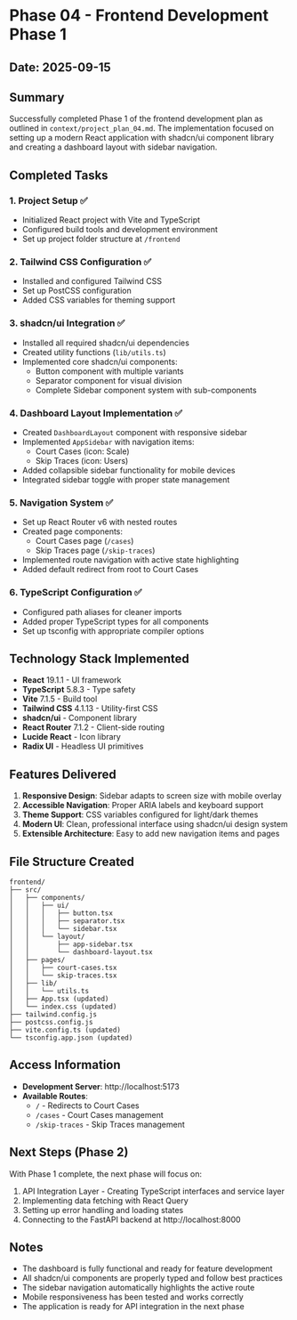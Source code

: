 # Phase 04 - Frontend Development Phase 1
## Date: 2025-09-15

## Summary
Successfully completed Phase 1 of the frontend development plan as outlined in `context/project_plan_04.md`. The implementation focused on setting up a modern React application with shadcn/ui component library and creating a dashboard layout with sidebar navigation.

## Completed Tasks

### 1. Project Setup ✅
- Initialized React project with Vite and TypeScript
- Configured build tools and development environment
- Set up project folder structure at `/frontend`

### 2. Tailwind CSS Configuration ✅
- Installed and configured Tailwind CSS
- Set up PostCSS configuration
- Added CSS variables for theming support

### 3. shadcn/ui Integration ✅
- Installed all required shadcn/ui dependencies
- Created utility functions (`lib/utils.ts`)
- Implemented core shadcn/ui components:
  - Button component with multiple variants
  - Separator component for visual division
  - Complete Sidebar component system with sub-components

### 4. Dashboard Layout Implementation ✅
- Created `DashboardLayout` component with responsive sidebar
- Implemented `AppSidebar` with navigation items:
  - Court Cases (icon: Scale)
  - Skip Traces (icon: Users)
- Added collapsible sidebar functionality for mobile devices
- Integrated sidebar toggle with proper state management

### 5. Navigation System ✅
- Set up React Router v6 with nested routes
- Created page components:
  - Court Cases page (`/cases`)
  - Skip Traces page (`/skip-traces`)
- Implemented route navigation with active state highlighting
- Added default redirect from root to Court Cases

### 6. TypeScript Configuration ✅
- Configured path aliases for cleaner imports
- Added proper TypeScript types for all components
- Set up tsconfig with appropriate compiler options

## Technology Stack Implemented

- **React** 19.1.1 - UI framework
- **TypeScript** 5.8.3 - Type safety
- **Vite** 7.1.5 - Build tool
- **Tailwind CSS** 4.1.13 - Utility-first CSS
- **shadcn/ui** - Component library
- **React Router** 7.1.2 - Client-side routing
- **Lucide React** - Icon library
- **Radix UI** - Headless UI primitives

## Features Delivered

1. **Responsive Design**: Sidebar adapts to screen size with mobile overlay
2. **Accessible Navigation**: Proper ARIA labels and keyboard support
3. **Theme Support**: CSS variables configured for light/dark themes
4. **Modern UI**: Clean, professional interface using shadcn/ui design system
5. **Extensible Architecture**: Easy to add new navigation items and pages

## File Structure Created

```
frontend/
├── src/
│   ├── components/
│   │   ├── ui/
│   │   │   ├── button.tsx
│   │   │   ├── separator.tsx
│   │   │   └── sidebar.tsx
│   │   └── layout/
│   │       ├── app-sidebar.tsx
│   │       └── dashboard-layout.tsx
│   ├── pages/
│   │   ├── court-cases.tsx
│   │   └── skip-traces.tsx
│   ├── lib/
│   │   └── utils.ts
│   ├── App.tsx (updated)
│   └── index.css (updated)
├── tailwind.config.js
├── postcss.config.js
├── vite.config.ts (updated)
└── tsconfig.app.json (updated)
```

## Access Information

- **Development Server**: http://localhost:5173
- **Available Routes**:
  - `/` - Redirects to Court Cases
  - `/cases` - Court Cases management
  - `/skip-traces` - Skip Traces management

## Next Steps (Phase 2)

With Phase 1 complete, the next phase will focus on:
1. API Integration Layer - Creating TypeScript interfaces and service layer
2. Implementing data fetching with React Query
3. Setting up error handling and loading states
4. Connecting to the FastAPI backend at http://localhost:8000

## Notes

- The dashboard is fully functional and ready for feature development
- All shadcn/ui components are properly typed and follow best practices
- The sidebar navigation automatically highlights the active route
- Mobile responsiveness has been tested and works correctly
- The application is ready for API integration in the next phase